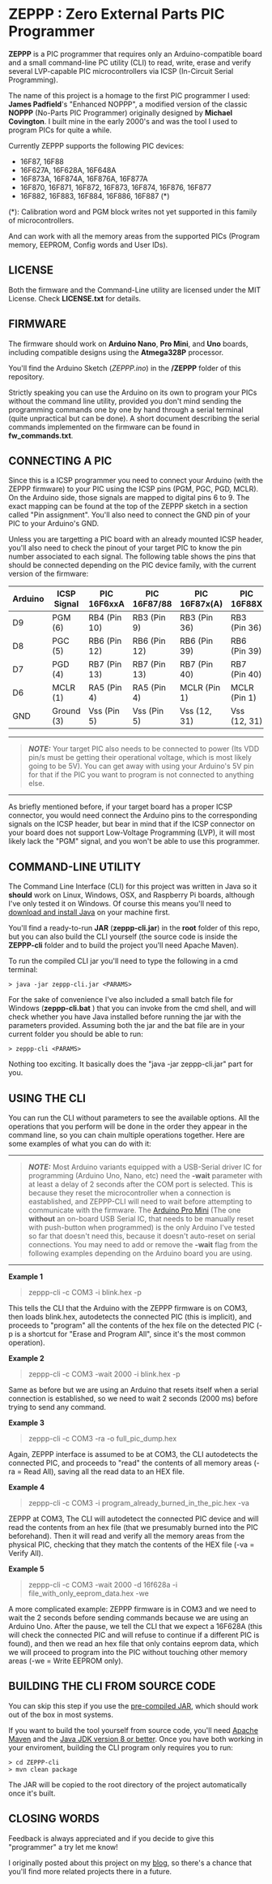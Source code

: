 # ZEPPP : Zero External Parts PIC Programmer

**ZEPPP** is a PIC programmer that requires only an Arduino-compatible board and a small command-line PC utility (CLI) to read, write, erase and verify several LVP-capable PIC microcontrollers via ICSP (In-Circuit Serial Programming).

The name of this project is a homage to the first PIC programmer I used: **James Padfield**'s "Enhanced NOPPP", a modified version of the classic **NOPPP** (No-Parts PIC Programmer) originally designed by **Michael Covington**. I built mine in the early 2000's and was the tool I used to program PICs for quite a while.

Currently ZEPPP supports the following PIC devices:
* 16F87, 16F88
* 16F627A, 16F628A, 16F648A
* 16F873A, 16F874A, 16F876A, 16F877A
* 16F870, 16F871, 16F872, 16F873, 16F874, 16F876, 16F877
* 16F882, 16F883, 16F884, 16F886, 16F887 (*)

(*): Calibration word and PGM block writes not yet supported in this family of microcontrollers.

And can work with all the memory areas from the supported PICs (Program memory, EEPROM, Config words and User IDs).


## LICENSE
Both the firmware and the Command-Line utility are licensed under the MIT License.
Check **LICENSE.txt** for details.

## FIRMWARE
The firmware should work on **Arduino Nano**, **Pro Mini**, and **Uno** boards, including compatible designs using the **Atmega328P** processor.

You'll find the Arduino Sketch (*ZEPPP.ino*) in the **/ZEPPP** folder of this repository.

Strictly speaking you can use the Arduino on its own to program your PICs without the command line utility, provided you don't mind sending the programming commands one by one by hand through a serial terminal (quite unpractical but can be done). A short document describing the serial commands implemented on the firmware can be found in **fw_commands.txt**.

## CONNECTING A PIC
Since this is a ICSP programmer you need to connect your Arduino (with the ZEPPP firmware) to your PIC using the ICSP pins (PGM, PGC, PGD, MCLR). On the Arduino side, those signals are mapped to digital pins 6 to 9. The exact mapping can be found at the top of the ZEPPP sketch in a section called "Pin assignment". You'll also need to connect the GND pin of your PIC to your Arduino's GND.

Unless you are targetting a PIC board with an already mounted ICSP header, you'll also need to check the pinout of your target PIC to know the pin number associated to each signal. The following table shows the pins that should be connected depending on the PIC device family, with the current version of the firmware:

| Arduino | ICSP Signal | PIC 16F6xxA  | PIC 16F87/88 | PIC 16F87x(A)| PIC 16F88X   |
| ------- | ----------- | ------------ | ------------ | ------------ | ------------ |
| D9      | PGM (6)     | RB4 (Pin 10) | RB3 (Pin 9)  | RB3 (Pin 36) | RB3 (Pin 36) |
| D8      | PGC (5)     | RB6 (Pin 12) | RB6 (Pin 12) | RB6 (Pin 39) | RB6 (Pin 39) |
| D7      | PGD (4)     | RB7 (Pin 13) | RB7 (Pin 13) | RB7 (Pin 40) | RB7 (Pin 40) |
| D6      | MCLR (1)    | RA5 (Pin 4)  | RA5 (Pin 4)  | MCLR (Pin 1) | MCLR (Pin 1) |
| GND     | Ground (3)  | Vss (Pin 5)  | Vss (Pin 5)  | Vss (12, 31) | Vss (12, 31) |

---
> **_NOTE:_** 
Your target PIC also needs to be connected to power (Its VDD pin/s must be getting their operational voltage, which is most likely going to be 5V). You can get away with using your Arduino's 5V pin for that if the PIC you want to program is not connected to anything else.
---

As briefly mentioned before, if your target board has a proper ICSP connector, you would need connect the Arduino pins to the corresponding signals on the ICSP header, but bear in mind that if the ICSP connector on your board does not support Low-Voltage Programming (LVP), it will most likely lack the "PGM" signal, and you won't be able to use this programmer.


## COMMAND-LINE UTILITY
The Command Line Interface (CLI) for this project was written in Java so it **should** work on Linux, Windows, OSX, and Raspberry Pi boards, although I've only tested it on Windows. Of course this means you'll need to [download and install Java](https://www.java.com/en/download/help/download_options.xml) on your machine first.

You'll find a ready-to-run **JAR** (**zeppp-cli.jar**) in the **root** folder of this repo, but you can also build the CLI yourself (the source code is inside the **ZEPPP-cli** folder and to build the project you'll need Apache Maven).

To run the compiled CLI jar you'll need to type the following in a cmd terminal:

    > java -jar zeppp-cli.jar <PARAMS>

For the sake of convenience I've also included a small batch file for Windows (**zeppp-cli.bat** ) that you can invoke from the cmd shell, and will check whether you have Java installed before running the jar with the parameters provided. Assuming both the jar and the bat file are in your current folder you should be able to run:

    > zeppp-cli <PARAMS>

Nothing too exciting. It basically does the "java -jar zeppp-cli.jar" part for you.


## USING THE CLI

You can run the CLI without parameters to see the available options. All the operations that you perform will be done in the order they appear in the command line, so you can chain multiple operations together.
Here are some examples of what you can do with it:

---
> **_NOTE:_**  Most Arduino variants equipped with a USB-Serial driver IC for programming (Arduino Uno, Nano, etc) need the **-wait** parameter with at least a delay of 2 seconds after the COM port is selected. This is because they reset the microcontroller when a connection is eastablished, and ZEPPP-CLI will need to wait before attempting to communicate with the firmware. The [Arduino Pro Mini](https://www.arduino.cc/en/pmwiki.php?n=Main/ArduinoBoardProMini) (The one **without** an on-board USB Serial IC, that needs to be manually reset with push-button when programmed) is the only Arduino I've tested so far that doesn't need this, because it doesn't auto-reset on serial connections.
You may need to add or remove the **-wait** flag from the following examples depending on the Arduino board you are using.
---

**Example 1**
> zeppp-cli -c COM3 -i blink.hex -p

This tells the CLI that the Arduino with the ZEPPP firmware is on COM3, then loads blink.hex, autodetects the connected PIC (this is implicit), and proceeds to "program" all the contents of the hex file on the detected PIC (-p is a shortcut for "Erase and Program All", since it's the most common operation).

**Example 2**
> zeppp-cli -c COM3 -wait 2000 -i blink.hex -p

Same as before but we are using an Arduino that resets itself when a serial connection is established, so we need to wait 2 seconds (2000 ms) before trying to send any command.

**Example 3**
> zeppp-cli -c COM3 -ra -o full_pic_dump.hex

Again, ZEPPP interface is assumed to be at COM3, the CLI autodetects the connected PIC, and proceeds to "read" the contents of all memory areas (-ra = Read All), saving all the read data to an HEX file.

**Example 4**
> zeppp-cli -c COM3 -i program_already_burned_in_the_pic.hex -va

ZEPPP at COM3, The CLI will autodetect the connected PIC device and will read the contents from an hex file (that we presumably burned into the PIC beforehand). Then it will read and verify all the memory areas from the physical PIC, checking that they match the contents of the HEX file (-va = Verify All).

**Example 5**
> zeppp-cli -c COM3 -wait 2000 -d 16f628a -i file_with_only_eeprom_data.hex -we

A more complicated example: ZEPPP firmware is in COM3 and we need to wait the 2 seconds before sending commands because we are using an Arduino Uno. After the pause, we tell the CLI that we expect a 16F628A (this will check the connected PIC and will refuse to continue if a different PIC is found), and then we read an hex file that only contains eeprom data, which we will proceed to program into the PIC without touching other memory areas (-we = Write EEPROM only).


## BUILDING THE CLI FROM SOURCE CODE
You can skip this step if you use the [pre-compiled JAR](https://github.com/battlecoder/zeppp/blob/master/zeppp-cli.jar), which should work out of the box in most systems.

If you want to build the tool yourself from source code, you'll need [Apache Maven](https://maven.apache.org/) and the [Java JDK version 8 or better](https://www.oracle.com/java/technologies/javase/javase-jdk8-downloads.html).
Once you have both working in your enviroment, building the CLI program only requires you to run:

    > cd ZEPPP-cli
    > mvn clean package

The JAR will be copied to the root directory of the project automatically once it's built.



## CLOSING WORDS
Feedback is always appreciated and if you decide to give this "programmer" a try let me know!

I originally posted about this project on my [blog](http://blog.damnsoft.org), so there's a chance that you'll find more related projects there in a future.

